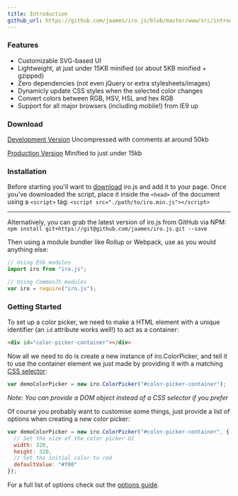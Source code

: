 ```yaml
---
title: Introduction
github_url: https://github.com/jaames/iro.js/blob/master/www/src/introduction.md
---
```

### Features

 * Customizable SVG-based UI
 * Lightweight, at just under 15KB minified (or about 5KB minified + gzipped)
 * Zero dependencies (not even jQuery or extra stylesheets/images)
 * Dynamicly update CSS styles when the selected color changes
 * Convert colors between RGB, HSV, HSL and hex RGB
 * Support for all major browsers (including mobile!) from IE9 up

### Download

[Development Version](https://raw.githubusercontent.com/jaames/iro.js/blob/master/dist/iro.js) 
Uncompressed with comments at around 50kb

[Production Version](https://raw.githubusercontent.com/jaames/iro.js/blob/master/dist/iro.min.js) 
Minified to just under 15kb

### Installation

Before starting you'll want to [download](#Download) iro.js and add it to your page. Once you've downloaded the script, place it inside the `<head>` of the document using a `<script>` tag: `<script src="./path/to/iro.min.js"></script>`

----

Alternatively, you can grab the latest version of iro.js from GitHub via NPM:
`npm install git+https://git@github.com/jaames/iro.js.git --save`

Then using a module bundler like Rollup or Webpack, use as you would anything else:
```js
// Using ES6 modules
import iro from "iro.js";

// Using CommonJS modules
var iro = require("iro.js");
```

### Getting Started

To set up a color picker, we need to make a HTML element with a unique identifier (an `id` attribute works well!) to act as a container:
```html
<div id="color-picker-container"></div>
```

Now all we need to do is create a new instance of iro.ColorPicker, and tell it to use the container element we just made by providing it with a matching [CSS selector](https://developer.mozilla.org/en-US/docs/Learn/CSS/Introduction_to_CSS/Selectors):
```js
var demoColorPicker = new iro.ColorPicker("#color-picker-container");
```
_Note: You can provide a DOM object instead of a CSS selector if you prefer_ 

Of course you probably want to customise some things, just provide a list of options when creating a new color picker:

```js
var demoColorPicker = new iro.ColorPicker("#color-picker-container", {
  // Set the size of the color picker UI
  width: 320,
  height: 320,
  // Set the initial color to red
  defaultValue: "#f00"
});
```

For a full list of options check out the [options guide](guide.html#Color-Picker-Options).






